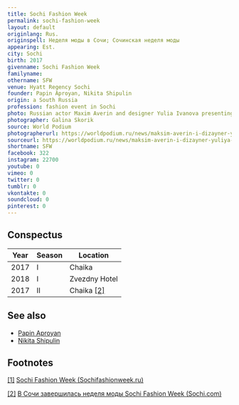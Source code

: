 ```yaml
---
title: Sochi Fashion Week
permalink: sochi-fashion-week
layout: default
originlang: Rus.
originspell: Неделя моды в Сочи; Сочинская неделя моды
appearing: Est.
city: Sochi
birth: 2017
givenname: Sochi Fashion Week
familyname:
othername: SFW
venue: Hyatt Regency Sochi
founder: Papin Aproyan, Nikita Shipulin
origin: a South Russia
profession: fashion event in Sochi
photo: Russian actor Maxim Averin and designer Yulia Ivanova presenting the collection “Live!” on SFW in 2018
photographer: Galina Skorik
source: World Podium
photographerurl: https://worldpodium.ru/news/maksim-averin-i-dizayner-yuliya-ivanova-predstavyat-kollekciyu-zhit
sourceurl: https://worldpodium.ru/news/maksim-averin-i-dizayner-yuliya-ivanova-predstavyat-kollekciyu-zhit
shortname: SFW
facebook: 322
instagram: 22700
youtube: 0
vimeo: 0
twitter: 0
tumblr: 0
vkontakte: 0
soundcloud: 0
pinterest: 0
---
```


## Conspectus

|Year|Season|Location|
|-|-|-|
|2017|I|Chaika|
|2018|I|Zvezdny Hotel|
|2017|II|Chaika <span id="a2">[\[2\]](#f2)</span>|

## See also

+ [Papin Aproyan](aproyan-papin)
+ [Nikita Shipulin](shipulin-nikita)

## Footnotes

[[1]](#a1) <span id="f1"></span> [Sochi Fashion Week (Sochifashionweek.ru)](http://sochifashionweek.ru/)

[[2]](#a2) <span id="f2"></span> [В Сочи завершилась неделя моды Sochi Fashion Week (Sochi.com)](https://sochi.com/news/2085/436278/)
